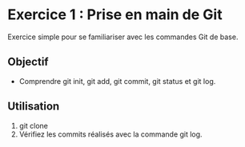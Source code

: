 # Exercice 1 : Prise en main de Git

Exercice simple pour se familiariser avec les commandes Git de base.

## Objectif

- Comprendre git init, git add, git commit, git status et git log.

## Utilisation

1. git clone
2. Vérifiez les commits réalisés avec la commande git log.